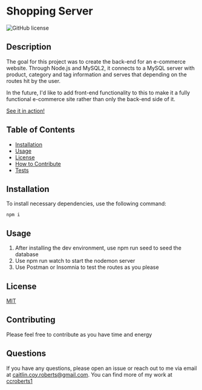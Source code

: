 # Shopping Server

![GitHub license](https://img.shields.io/badge/license-MIT-orange)

## Description

The goal for this project was to create the back-end for an e-commerce website. Through Node.js and MySQL2, it connects to a MySQL server with product, category and tag information and serves that depending on the routes hit by the user.

In the future, I'd like to add front-end functionality to this to make it a fully functional e-commerce site rather than only the back-end side of it.

[See it in action!](youtubelink)

## Table of Contents

- [Installation](#installation)
- [Usage](#usage)
- [License](#license)
- [How to Contribute](#contributing)
- [Tests](#tests)

## Installation

To install necessary dependencies, use the following command:

```
npm i
```

## Usage

1. After installing the dev environment, use npm run seed to seed the database
2. Use npm run watch to start the nodemon server
3. Use Postman or Insomnia to test the routes as you please

## License

[MIT](https://choosealicense.com/licenses/mit/)

## Contributing

Please feel free to contribute as you have time and energy

## Questions

If you have any questions, please open an issue or reach out to me via email at <caitlin.coy.roberts@gmail.com>. You can find more of my work at [ccroberts1](https://github.com/ccroberts1)
